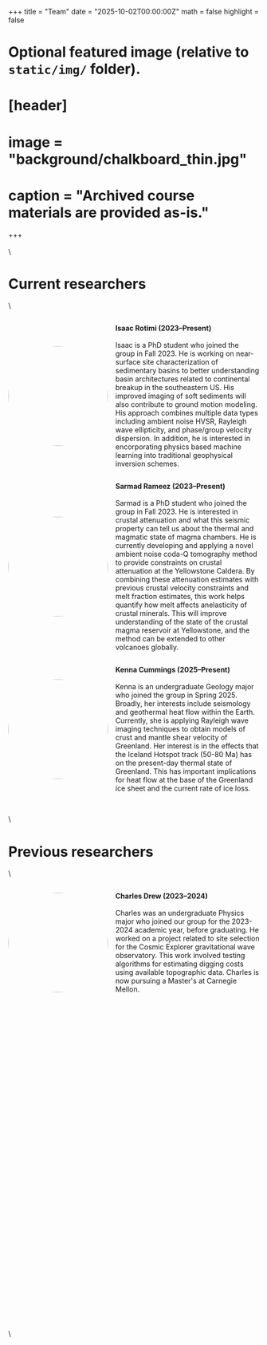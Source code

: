 +++
title = "Team"
date = "2025-10-02T00:00:00Z"
math = false
highlight = false

# Optional featured image (relative to `static/img/` folder).
# [header]
# image = "background/chalkboard_thin.jpg"
# caption = "Archived course materials are provided as-is."

+++
\
\
\
# **Current researchers**
\

<div style="display: flex; align-items: center;">
  <img src="/img/team/isaac_rotimi.jpeg" alt="" 
  style="width:200px; height:auto; margin-right:15px; border-radius:50%;">
  <p>
   <b>Isaac Rotimi (2023–Present)</b> <br></br>
    Isaac is a PhD student who joined the group in Fall 2023. He is working on near-surface site characterization of sedimentary basins to better understanding basin architectures related to continental breakup in the southeastern US. His improved imaging of soft sediments will also contribute to ground motion modeling. His approach combines multiple data types including ambient noise HVSR, Rayleigh wave ellipticity, and phase/group velocity dispersion. In addition, he is interested in encorporating physics based machine learning into traditional geophysical inversion schemes.
  </p>
</div>


<div style="display: flex; align-items: center;">
  <img src="/img/team/sarmad_rameez.jpeg" alt="" style="width:200px; height:auto; margin-right:15px; border-radius:50%;">
  <p>
    <b>Sarmad Rameez (2023–Present)</b> <br></br>
    Sarmad is a PhD student who joined the group in Fall 2023. He is interested in crustal attenuation and what this seismic property can tell us about the thermal and magmatic state of magma chambers. He is currently developing and applying a novel ambient noise coda-Q tomography method to provide constraints on crustal attenuation at the Yellowstone Caldera. By combining these attenuation estimates with previous crustal velocity constraints and melt fraction estimates, this work helps quantify how melt affects anelasticity of crustal minerals. This will improve understanding of the state of the crustal magma reservoir at Yellowstone, and the method can be extended to other volcanoes globally.
  </p>
</div>


<div style="display: flex; align-items: center;">
  <img src="/img/team/kenna_cummings.jpeg" alt="" style="width:200px; height:auto; margin-right:15px; border-radius:50%;">
  <p>
    <b>Kenna Cummings (2025–Present)</b> <br></br>
    Kenna is an undergraduate Geology major who joined the group in Spring 2025. Broadly, her interests include seismology and geothermal heat flow within the Earth. Currently, she is applying Rayleigh wave imaging techniques to obtain models of crust and mantle shear velocity of Greenland. Her interest is in the effects that the Iceland Hotspot track (50-80 Ma) has on the present-day thermal state of Greenland. This has important implications for heat flow at the base of the Greenland ice sheet and the current rate of ice loss.
  </p>
</div>

\
\
# **Previous researchers**
\

<div style="display: flex; align-items: center;">
  <img src="/img/team/charles_drew.jpeg" alt="" style="width:200px; height:auto; margin-right:15px; border-radius:50%;">
  <p>
    <b>Charles Drew (2023–2024)</b> <br></br>
    Charles was an undergraduate Physics major who joined our group for the 2023-2024 academic year, before graduating. He worked on a project related to site selection for the Cosmic Explorer gravitational wave observatory. This work involved testing algorithms for estimating digging costs using available topographic data. Charles is now pursuing a Master's at Carnegie Mellon.
  </p>
</div>


<!-- {{< figure src="/img/portrait-1.jpg" title="Discrete frequencies for the 8 gravest modes." numbered="true" width="10%">}} -->

\
\
\
\
\
\
\
\
\
\
\
\
\
\
\
\
\
\
\
\
\
\
\
\
\
\
\
\
\
\
\
\
\
\
\
\
\
\
\


